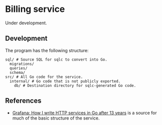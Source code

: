 # Billing service

Under development.

## Development

The program has the following structure:

```
sql/ # Source SQL for sqlc to convert into Go.
  migrations/
  queries/
  schema/
src/ # All Go code for the service.
  internal/ # Go code that is not publicly exported.
    db/ # Destination directory for sqlc-generated Go code.
```

## References

- [Grafana: How I write HTTP services in Go after 13 years](https://grafana.com/blog/2024/02/09/how-i-write-http-services-in-go-after-13-years) is a source for much of the basic structure of the service.
